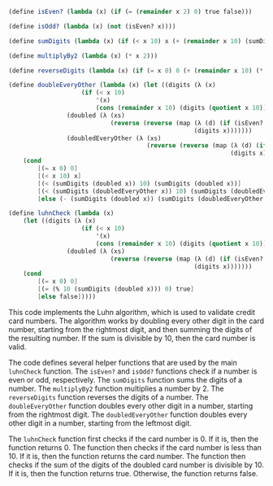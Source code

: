 ```scheme
(define isEven? (lambda (x) (if (= (remainder x 2) 0) true false)))

(define isOdd? (lambda (x) (not (isEven? x))))

(define sumDigits (lambda (x) (if (< x 10) x (+ (remainder x 10) (sumDigits (quotient x 10))))))

(define multiplyBy2 (lambda (x) (* x 2)))

(define reverseDigits (lambda (x) (if (= x 0) 0 (+ (remainder x 10) (* (reverseDigits (quotient x 10)) 10)))))

(define doubleEveryOther (lambda (x) (let ((digits (λ (x)
                    (if (< x 10)
                        '(x)
                        (cons (remainder x 10) (digits (quotient x 10)))))
                (doubled (λ (xs)
                            (reverse (reverse (map (λ (d) (if (isEven? d) d (* d 2)))
                                                   (digits x)))))))
                (doubledEveryOther (λ (xs)
                                      (reverse (reverse (map (λ (d) (if (isOdd? d) d (* d 2)))
                                                             (digits x)))))))
    (cond
        [(= x 0) 0]
        [(< x 10) x]
        [(< (sumDigits (doubled x)) 10) (sumDigits (doubled x))]
        [(< (sumDigits (doubledEveryOther x)) 10) (sumDigits (doubledEveryOther x))]
        [else (- (sumDigits (doubled x)) (sumDigits (doubledEveryOther x)))]))))

(define luhnCheck (lambda (x)
    (let ((digits (λ (x)
                    (if (< x 10)
                        '(x)
                        (cons (remainder x 10) (digits (quotient x 10)))))
                (doubled (λ (xs)
                            (reverse (reverse (map (λ (d) (if (isEven? d) d (* d 2)))
                                                   (digits x)))))))
    (cond
        [(= x 0) 0]
        [(= (% 10 (sumDigits (doubled x))) 0) true]
        [else false]))))
```

This code implements the Luhn algorithm, which is used to validate credit card numbers. The algorithm works by doubling every other digit in the card number, starting from the rightmost digit, and then summing the digits of the resulting number. If the sum is divisible by 10, then the card number is valid.

The code defines several helper functions that are used by the main `luhnCheck` function. The `isEven?` and `isOdd?` functions check if a number is even or odd, respectively. The `sumDigits` function sums the digits of a number. The `multiplyBy2` function multiplies a number by 2. The `reverseDigits` function reverses the digits of a number. The `doubleEveryOther` function doubles every other digit in a number, starting from the rightmost digit. The `doubledEveryOther` function doubles every other digit in a number, starting from the leftmost digit.

The `luhnCheck` function first checks if the card number is 0. If it is, then the function returns 0. The function then checks if the card number is less than 10. If it is, then the function returns the card number. The function then checks if the sum of the digits of the doubled card number is divisible by 10. If it is, then the function returns true. Otherwise, the function returns false.